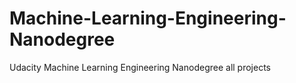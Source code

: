 # Machine-Learning-Engineering-Nanodegree
Udacity Machine Learning Engineering Nanodegree all projects
